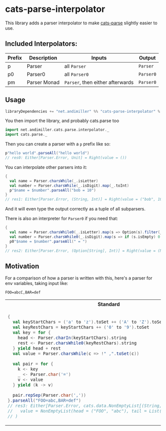 # cats-parse-interpolator

This library adds a parser interpolator to make [cats-parse](https://github.com/typelevel/cats-parse) slightly easier to use.

## Included Interpolators:

| Prefix  | Description   | Inputs                            | Output    |
| ------- | -----------   | --------                          | --------  | 
| p       | Parser        | all `Parser`                      | `Parser`  |
| p0      | Parser0       | all `Parser0`                     | `Parser0` |
| pm      | Parser Monad  | `Parser`,  then either afterwards | `Parser0` |

## Usage

```scala
libraryDependencies += "net.andimiller" %% "cats-parse-interpolator" % "0.1.0"
```

You then import the library, and probably cats.parse too

```scala
import net.andimiller.cats.parse.interpolator._
import cats.parse._
```

Then you can create a parser with a `p` prefix like so:

```scala
p"hello world".parseAll("hello world")
// res0: Either[Parser.Error, Unit] = Right(value = ())
```

You can interpolate other parsers into it:

```scala
{
  val name = Parser.charsWhile(_.isLetter)
  val number = Parser.charsWhile(_.isDigit).map(_.toInt)
  p"$name = $number".parseAll("bob = 10")
}
// res1: Either[Parser.Error, (String, Int)] = Right(value = ("bob", 10))
```

And it will even type the output correctly as a tuple of all subparsers.

There is also an interpreter for `Parser0` if you need that:

```scala
{
  val name = Parser.charsWhile0(_.isLetter).map(s => Option(s).filter(_.nonEmpty))
  val number = Parser.charsWhile0(_.isDigit).map(s => if (s.isEmpty) 0 else s.toInt)
  p0"$name = $number".parseAll(" = ")
}
// res2: Either[Parser.Error, (Option[String], Int)] = Right(value = (None, 0))
```

## Motivation

For a comparison of how a parser is written with this, here's a parser for env variables, taking input like:

`FOO=abcC,BAR=def`

<table>
<tr>
<th>Standard</th>
<th>Interpolator</th>
</tr>
<tr>
<td>

```scala
{
  val keyStartChars = ('a' to 'z').toSet ++ ('A' to 'Z').toSet ++ "_".toSet
  val keyRestChars = keyStartChars ++ ('0' to '9').toSet
  val key = for {
    head <- Parser.charIn(keyStartChars).string
    rest <- Parser.charsWhile0(keyRestChars).string
  } yield head + rest
  val value = Parser.charsWhile(c => !" ,".toSet(c))

  val pair = for {
    k <- key
    _ <- Parser.char('=')
    v <- value
  } yield (k -> v)

  pair.repSep(Parser.char(','))
}.parseAll("FOO=abc,BAR=def")
// res3: Either[Parser.Error, cats.data.NonEmptyList[(String, String)]] = Right(
//   value = NonEmptyList(head = ("FOO", "abc"), tail = List(("BAR", "def")))
// )
```

</td>
<td>

```scala
{
  val keyStartChars = ('a' to 'z').toSet ++ ('A' to 'Z').toSet ++ "_".toSet

  val keyStart = Parser.charIn(keyStartChars).string
  val keyRest  = Parser.charsWhile0(keyStartChars ++ ('0' to '9').toSet).string

  val key   = pm"$keyStart$keyRest".string
  val value = Parser.charsWhile(c => !" ,".toSet(c))

  p"$key=$value".repSep(Parser.char(','))
}.parseAll("FOO=abc,BAR=def")
// res4: Either[Parser.Error, cats.data.NonEmptyList[(String, String)]] = Right(
//   value = NonEmptyList(head = ("FOO", "abc"), tail = List(("BAR", "def")))
// )
```

</td>
</tr>
</table>


